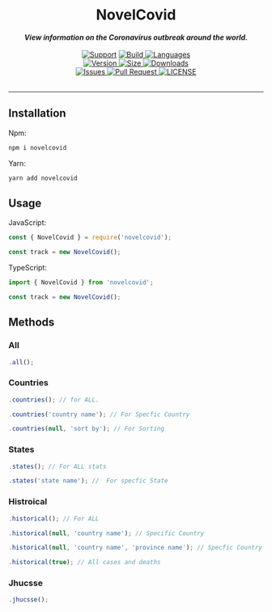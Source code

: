 <div align="center">
        <h1> NovelCovid </h1>
    <strong> <i>View information on the Coronavirus outbreak around the world.</i></strong>
  <br>
  <br>
  <a href="https://discord.gg/EvbMshU">
    <img src="https://img.shields.io/discord/689535536934813823.svg?colorB=Blue&logo=discord&label=Support&style=for-the-badge" alt="Support"></a>

<a href="https://github.com/NovelCOVID/node-api/actions?query=workflow%3ABuild">
    <img src="https://img.shields.io/github/workflow/status/NovelCOVID/node-api/Build?color=green&label=Build&logo=github&logoColor=green&style=for-the-badge" alt="Build">
</a>

<a href="https://github.com/NovelCOVID/node-api">
    <img src="https://img.shields.io/github/languages/top/NovelCOVID/node-api?logo=typescript&logoColor=blue&style=for-the-badge" alt="Languages">
</a>
<br>
<a href="https://www.npmjs.com/package/novelcovid">
    <img src="https://img.shields.io/npm/v/novelcovid?logo=npm&style=for-the-badge" alt="Version">
</a>
<a href="https://www.npmjs.com/package/novelcovid">
	<img src="https://img.shields.io/bundlephobia/min/novelcovid?color=red&label=SIZE&logo=npm&style=for-the-badge", alt="Size">
</a>
<a href="https://www.npmjs.com/package/novelcovid">
<img src="https://img.shields.io/npm/dw/novelcovid?logo=npm&style=for-the-badge", alt="Downloads">
</a>
<br>
<a href="https://github.com/NovelCOVID/node-api/issues">
    <img src="https://img.shields.io/github/issues/NovelCOVID/node-api?color=red&logo=github&logoColor=red&style=for-the-badge" alt="Issues">
</a>

<a href="https://github.com/NovelCOVID/node-api/pulls">
    <img src="https://img.shields.io/github/issues-pr/NovelCOVID/node-api?logo=github&logoColor=brightgreen&style=for-the-badge" alt="Pull Request">
</a>
<a href="https://github.com/NovelCOVID/node-api/blob/master/LICENSE"><img src="https://img.shields.io/github/license/NovelCOVID/node-api?color=37f149&style=for-the-badge" alt="LICENSE">
</a>
<br>
<br>
<hr>
</div>



## Installation

Npm:

```bash
npm i novelcovid
```

Yarn:

```bash
yarn add novelcovid
```

## Usage

JavaScript:

```js
const { NovelCovid } = require('novelcovid');

const track = new NovelCovid();
```

TypeScript:

```ts
import { NovelCovid } from 'novelcovid';

const track = new NovelCovid();
```

## Methods

### All

```js
.all();
```
### Countries

```js
.countries(); // for ALL.
```

```js
.countries('country name'); // For Specfic Country
```

```js
.countries(null, 'sort by'); // For Sorting
```

### States
```js
.states(); // For ALL stats
```

```js
.states('state name'); //  For specfic State
```

### Histroical
```js
.historical(); // For ALL
```

```js
.historical(null, 'country name'); // Specific Country
```

```js
.historical(null, 'country name', 'province name'); // Specfic Country and Province
```

```js
.historical(true); // All cases and deaths
```

### Jhucsse
```js
.jhucsse();
```
